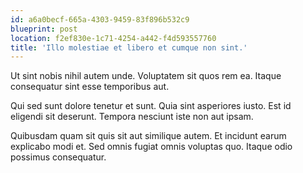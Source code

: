 ```yaml
---
id: a6a0becf-665a-4303-9459-83f896b532c9
blueprint: post
location: f2ef830e-1c71-4254-a442-f4d593557760
title: 'Illo molestiae et libero et cumque non sint.'
---
```

Ut sint nobis nihil autem unde. Voluptatem sit quos rem ea. Itaque consequatur sint esse temporibus aut.

Qui sed sunt dolore tenetur et sunt. Quia sint asperiores iusto. Est id eligendi sit deserunt. Tempora nesciunt iste non aut ipsam.

Quibusdam quam sit quis sit aut similique autem. Et incidunt earum explicabo modi et. Sed omnis fugiat omnis voluptas quo. Itaque odio possimus consequatur.